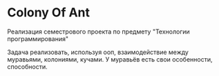 # Colony Of Ant
Реализация семестрового проекта по предмету "Технологии программирования"


Задача реализовать, используя ооп, взаимодействие между муравьями, колониями, кучами. У муравьёв есть свои особенности, способности.
